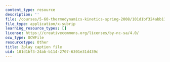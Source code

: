 ```yaml
---
content_type: resource
description: ''
file: /courses/5-60-thermodynamics-kinetics-spring-2008/101d1bf324abb11427076301e31d439c_8Xpn2jorigU.srt
file_type: application/x-subrip
learning_resource_types: []
license: https://creativecommons.org/licenses/by-nc-sa/4.0/
ocw_type: OCWFile
resourcetype: Other
title: 3play caption file
uid: 101d1bf3-24ab-b114-2707-6301e31d439c
---
```

